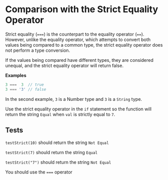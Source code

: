 # Comparison with the Strict Equality Operator

Strict equality (`===`) is the counterpart to the equality operator (`==`). However, unlike the equality operator, which attempts to convert both values being compared to a common type, the strict equality operator does not perform a type conversion.

If the values being compared have different types, they are considered unequal, and the strict equality operator will return false.

**Examples**

```javascript
3 ===  3  // true
3 === '3' // false

```

In the second example, `3` is a Number type and `3` is a `String` type.

Use the strict equality operator in the `if` statement so the function will return the string `Equal` when `val` is strictly equal to `7`.

## Tests

`testStrict(10)` should return the string `Not Equal`

`testStrict(7)` should return the string `Equal`

`testStrict("7")` should return the string `Not Equal`

You should use the `===` operator